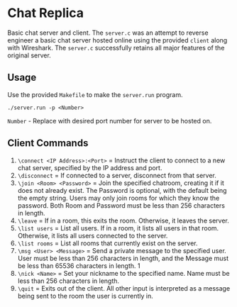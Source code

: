 # Chat Replica

Basic chat server and client.
The `server.c` was an attempt to reverse engineer a basic chat server hosted online using the provided `client` along with Wireshark.
The `server.c` successfully retains all major features of the original server.

## Usage
Use the provided `Makefile` to make the `server.run` program.
```
./server.run -p <Number>
```
`Number` - Replace with desired port number for server to be hosted on.

## Client Commands
1. `\connect <IP Address>:<Port>` = Instruct the client to connect to a new chat server,
specified by the IP address and port.
2. `\disconnect` = If connected to a server, disconnect from that server.
3. `\join <Room> <Password>` = Join the specified chatroom, creating it if it does not
already exist. The Password is optional, with the default being the empty string. Users may
only join rooms for which they know the password. Both Room and Password must be less
than 256 characters in length.
4. `\leave` = If in a room, this exits the room. Otherwise, it leaves the server.
5. `\list users` = List all users. If in a room, it lists all users in that room. Otherwise, it lists
all users connected to the server.
6. `\list rooms` = List all rooms that currently exist on the server.
7. `\msg <User> <Message>` = Send a private message to the specified user. User must be
less than 256 characters in length, and the Message must be less than 65536 characters in
length.
1
8. `\nick <Name>` = Set your nickname to the specified name. Name must be less than 256
characters in length.
9. `\quit` = Exits out of the client.
All other input is interpreted as a message being sent to the room the user is currently in.

